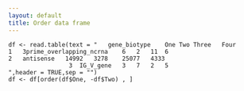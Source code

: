 ```yaml
---
layout: default
title: Order data frame
---
```


	df <- read.table(text = "   gene_biotype	One	Two	Three	Four
	1	3prime_overlapping_ncrna	6	2	11	6
	2	antisense	14992	3278	25077	4333
	                 3	IG_V_gene	3	7	2	5
	",header = TRUE,sep = "")
	df <- df[order(df$One, -df$Two) , ]
